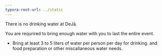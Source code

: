 ```yaml
---
typora-root-url: ../static
---
```


There is no drinking water at DeJā. 

You are requrired to bring enough water with you to last the entire event. 

- Bring at least 3 to 5 liters of water per person per day for drinking. and food preparation or other miscallaneous water needs. 



